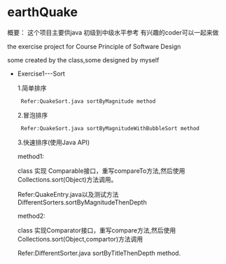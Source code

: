 # earthQuake
概要：
这个项目主要供java 初级到中级水平参考
有兴趣的coder可以一起来做

the exercise project for Course Principle of Software Design

some created by the class,some designed by myself


- Exercise1---Sort
	
	1.简单排序
		
       Refer:QuakeSort.java sortByMagnitude method

	2.冒泡排序

	   Refer:QuakeSort.java sortByMagnitudeWithBubbleSort method
	
	3.快速排序(使用Java API)
	
	method1:
	
	class 实现 Comparable<T>接口，重写compareTo方法,然后使用Collections.sort(Object)方法调用。
	
	Refer:QuakeEntry.java以及测试方法DifferentSorters.sortByMagnitudeThenDepth

	method2:
	
	class 实现Comparator<T>接口，重写compare方法,然后使用Collections.sort(Object,compartor)方法调用
	
	Refer:DifferentSorter.java sortByTitleThenDepth method.